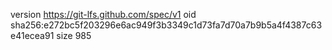 version https://git-lfs.github.com/spec/v1
oid sha256:e272bc5f203296e6ac949f3b3349c1d73fa7d70a7b9b5a4f4387c63e41ecea91
size 985
